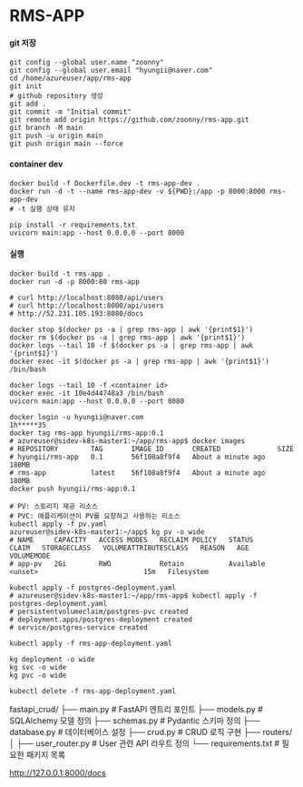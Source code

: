 # RMS-APP

#### git 저장

```shell
git config --global user.name "zoonny"
git config --global user.email "hyungii@naver.com"
cd /home/azureuser/app/rms-app
git init
# github repository 생성
git add .
git commit -m "Initial commit"
git remote add origin https://github.com/zoonny/rms-app.git
git branch -M main
git push -u origin main
git push origin main --force
```

#### container dev

```shell
docker build -f Dockerfile.dev -t rms-app-dev .
docker run -d -t --name rms-app-dev -v ${PWD}:/app -p 8000:8000 rms-app-dev
# -t 실행 상태 유지

pip install -r requirements.txt
uvicorn main:app --host 0.0.0.0 --port 8000
```

#### 실행

```shell
docker build -t rms-app .
docker run -d -p 8000:80 rms-app

# curl http://localhost:8080/api/users
# curl http://localhost:8000/api/users
# http://52.231.105.193:8080/docs

docker stop $(docker ps -a | grep rms-app | awk '{print$1}')
docker rm $(docker ps -a | grep rms-app | awk '{print$1}')
docker logs --tail 10 -f $(docker ps -a | grep rms-app | awk '{print$1}')
docker exec -it $(docker ps -a | grep rms-app | awk '{print$1}') /bin/bash

docker logs --tail 10 -f <container id>
docker exec -it 10e4d44748a3 /bin/bash
uvicorn main:app --host 0.0.0.0 --port 8080

docker login -u hyungii@naver.com
1h*****35
docker tag rms-app hyungii/rms-app:0.1
# azureuser@sidev-k8s-master1:~/app/rms-app$ docker images
# REPOSITORY        TAG       IMAGE ID       CREATED              SIZE
# hyungii/rms-app   0.1       56f108a8f9f4   About a minute ago   180MB
# rms-app           latest    56f108a8f9f4   About a minute ago   180MB
docker push hyungii/rms-app:0.1
```

```shell
# PV: 스토리지 제공 리소스
# PVC: 애플리케이션이 PV를 요청하고 사용하는 리소스
kubectl apply -f pv.yaml
azureuser@sidev-k8s-master1:~/app$ kg pv -o wide
# NAME     CAPACITY   ACCESS MODES   RECLAIM POLICY   STATUS      CLAIM   STORAGECLASS   VOLUMEATTRIBUTESCLASS   REASON   AGE   VOLUMEMODE
# app-pv   2Gi        RWO            Retain           Available                          <unset>                          15m   Filesystem
```

```shell
kubectl apply -f postgres-deployment.yaml
# azureuser@sidev-k8s-master1:~/app/rms-app$ kubectl apply -f postgres-deployment.yaml 
# persistentvolumeclaim/postgres-pvc created
# deployment.apps/postgres-deployment created
# service/postgres-service created

kubectl apply -f rms-app-deployment.yaml

kg deployment -o wide
kg svc -o wide
kg pvc -o wide

kubectl delete -f rms-app-deployment.yaml
```

fastapi_crud/
├── main.py              # FastAPI 엔트리 포인트
├── models.py            # SQLAlchemy 모델 정의
├── schemas.py           # Pydantic 스키마 정의
├── database.py          # 데이터베이스 설정
├── crud.py              # CRUD 로직 구현
├── routers/
│   ├── user_router.py   # User 관련 API 라우트 정의
└── requirements.txt     # 필요한 패키지 목록


http://127.0.0.1:8000/docs

